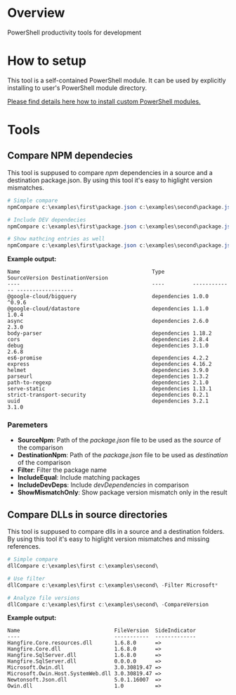 # Overview
PowerShell productivity tools for development

# How to setup

This tool is a self-contained PowerShell module. It can be used by explicitly installing to user's PowerShell module directory.

[Please find details here how to install custom PowerShell modules.](https://msdn.microsoft.com/en-us/library/dd878350(v=vs.85).aspx)


# Tools

## Compare NPM dependecies

This tool is suppused to compare *npm* dependencies in a source and a destination package.json. 
By using this tool it's easy to higlight version mismatches.

```PowerShell
# Simple compare 
npmCompare c:\examples\first\package.json c:\examples\second\package.json

# Include DEV dependecies
npmCompare c:\examples\first\package.json c:\examples\second\package.json -IncludeDevDeps

# Show mathcing entries as well
npmCompare c:\examples\first\package.json c:\examples\second\package.json -IncludeEquals
```

**Example output:**
```
Name                                          Type         SourceVersion DestinationVersion
----                                          ----         ------------- ------------------
@google-cloud/bigquery                        dependencies 1.0.0         ^0.9.6
@google-cloud/datastore                       dependencies 1.1.0         1.0.4
async                                         dependencies 2.6.0         2.3.0
body-parser                                   dependencies 1.18.2
cors                                          dependencies 2.8.4
debug                                         dependencies 3.1.0         2.6.8
es6-promise                                   dependencies 4.2.2
express                                       dependencies 4.16.2
helmet                                        dependencies 3.9.0
parseurl                                      dependencies 1.3.2
path-to-regexp                                dependencies 2.1.0
serve-static                                  dependencies 1.13.1
strict-transport-security                     dependencies 0.2.1
uuid                                          dependencies 3.2.1         3.1.0
```

### Paremeters

- **SourceNpm**: Path of the *package.json* file to be used as the *source* of the comparison
- **DestinationNpm**: Path of the *package.json* file to be used as *destination* of the comparison
- **Filter**: Filter the package name
- **IncludeEqual**: Include matching packages
- **IncludeDevDeps**: Include *devDependencies* in comparison
- **ShowMismatchOnly**: Show package version mismatch only in the result


## Compare DLLs in source directories

This tool is suppused to compare dlls in a source and a destination folders. 
By using this tool it's easy to higlight version mismatches and missing references.

```PowerShell
# Simple compare 
dllCompare c:\examples\first c:\examples\second\

# Use filter
dllCompare c:\examples\first c:\examples\second\ -Filter Microsoft*

# Analyze file versions
dllCompare c:\examples\first c:\examples\second\ -CompareVersion
```

**Example output:**

```
Name                              FileVersion  SideIndicator
----                              -----------  -------------
Hangfire.Core.resources.dll       1.6.8.0      =>
Hangfire.Core.dll                 1.6.8.0      =>
Hangfire.SqlServer.dll            1.6.8.0      =>
Hangfire.SqlServer.dll            0.0.0.0      =>
Microsoft.Owin.dll                3.0.30819.47 =>
Microsoft.Owin.Host.SystemWeb.dll 3.0.30819.47 =>
Newtonsoft.Json.dll               5.0.1.16007  =>
Owin.dll                          1.0          =>
```